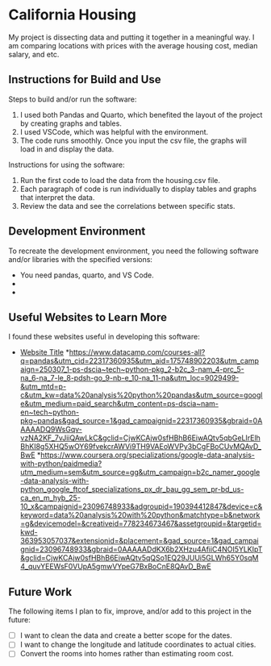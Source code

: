 # California Housing

My project is dissecting data and putting it together in a meaningful way. I am comparing locations with prices with the average housing cost, median salary, and etc. 


## Instructions for Build and Use

Steps to build and/or run the software:

1. I used both Pandas and Quarto, which benefited the layout of the project by creating graphs and tables. 
2. I used VSCode, which was helpful with the environment. 
3. The code runs smoothly. Once you input the csv file, the graphs will load in and display the data.

Instructions for using the software:

1. Run the first code to load the data from the housing.csv file.
2. Each paragraph of code is run individually to display tables and graphs that interpret the data.
3. Review the data and see the correlations between specific stats.

## Development Environment 

To recreate the development environment, you need the following software and/or libraries with the specified versions:

* You need pandas, quarto, and VS Code. 
* 
*

## Useful Websites to Learn More

I found these websites useful in developing this software:

* [Website Title](Link)
*https://www.datacamp.com/courses-all?q=pandas&utm_cid=22317360935&utm_aid=175748902203&utm_campaign=250307_1-ps-dscia~tech~python-pkg_2-b2c_3-nam_4-prc_5-na_6-na_7-le_8-pdsh-go_9-nb-e_10-na_11-na&utm_loc=9029499-&utm_mtd=p-c&utm_kw=data%20analysis%20python%20pandas&utm_source=google&utm_medium=paid_search&utm_content=ps-dscia~nam-en~tech~python-pkg~pandas&gad_source=1&gad_campaignid=22317360935&gbraid=0AAAAADQ9WsGqv-vzNA2KF_7vJiiQAwLkC&gclid=CjwKCAjw0sfHBhB6EiwAQtv5qbGeLIrElhBhKI8g5XHQ5wOY69fvekcrAWVi9TH9VAEoWVPy3bCgFBoCUvMQAvD_BwE
*https://www.coursera.org/specializations/google-data-analysis-with-python/paidmedia?utm_medium=sem&utm_source=gg&utm_campaign=b2c_namer_google-data-analysis-with-python_google_ftcof_specializations_px_dr_bau_gg_sem_pr-bd_us-ca_en_m_hyb_25-10_x&campaignid=23096748933&adgroupid=190394412847&device=c&keyword=data%20analysis%20with%20python&matchtype=b&network=g&devicemodel=&creativeid=778234673467&assetgroupid=&targetid=kwd-363953057037&extensionid=&placement=&gad_source=1&gad_campaignid=23096748933&gbraid=0AAAAADdKX6b2XHzu4AfiiC4NOI5YLKIpT&gclid=CjwKCAjw0sfHBhB6EiwAQtv5qQSo1EQ29JUUi5GLWh65Y0sqM4_quvYEEWsF0VUpA5gmwVYpeG7BxBoCnE8QAvD_BwE

## Future Work

The following items I plan to fix, improve, and/or add to this project in the future:

* [ ] I want to clean the data and create a better scope for the dates. 
* [ ] I want to change the longitude and latitude coordinates to actual cities.
* [ ] Convert the rooms into homes rather than estimating room cost.
